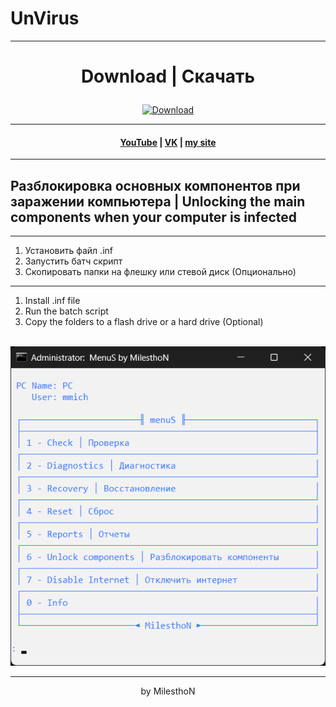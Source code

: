 # UnVirus
***
# <p align="center">Download | Скачать</p>
<p align="center">
  <a href="https://github.com/milesthon/UnVirus/archive/refs/heads/main.zip">
    <img src="https://img.shields.io/badge/Download-green?style=for-the-badge" alt="Download">
  </a>
</p>

***
<h4 align="center"> <a href="https://www.youtube.com/channel/UCy2JxQdX8dT2Tbj4ykUkqFw">YouTube</a> | <a href="https://VK.com/id180544766">VK</a> | <a href="https://milesthon.github.io">my site</a> </h4>

***
## Разблокировка основных компонентов при заражении компьютера | Unlocking the main components when your computer is infected

***

1. Установить файл .inf
2. Запустить батч скрипт
3. Скопировать папки на флешку или стевой диск (Опционально)

***

1. Install .inf file
2. Run the batch script
3. Copy the folders to a flash drive or a hard drive (Optional)

<br>
<div align="center">  
<img alt="Image" src="https://github.com/MilesthoN/menuS/blob/main/Image.png"/>

***
by MilesthoN
